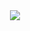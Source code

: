 <div align=center>
    	<img src="https://capsule-render.vercel.app/api?type=waving&color=auto&height=200&section=header&text=Halo%20Github&fontSize=90" />	
</div>
<div align=center>
	
</div>
